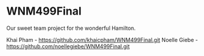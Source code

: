 # WNM499Final

Our sweet team project for the wonderful Hamilton.

Khai Pham - https://github.com/khaicpham/WNM499Final.git
Noelle Giebe - https://github.com/noellegiebe/WNM499Final.git
